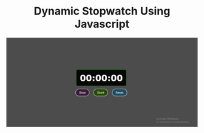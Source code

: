 <h1 align="center">Dynamic Stopwatch Using Javascript</h1>
<img src="stopwatch.png" alt="stopwatch">
